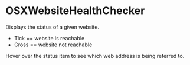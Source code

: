 # OSXWebsiteHealthChecker

Displays the status of a given website.

* Tick == website is reachable
* Cross == website not reachable

Hover over the status item to see which web address is being referred to.
